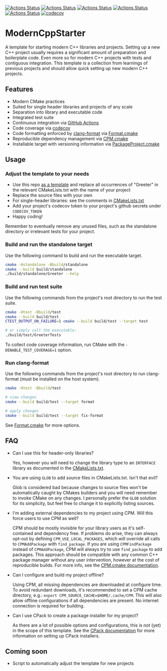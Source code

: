 [![Actions Status](https://github.com/TheLartians/ModernCPPStarter/workflows/MacOS/badge.svg)](https://github.com/TheLartians/ModernCPPStarter/actions)
[![Actions Status](https://github.com/TheLartians/ModernCPPStarter/workflows/Windows/badge.svg)](https://github.com/TheLartians/ModernCPPStarter/actions)
[![Actions Status](https://github.com/TheLartians/ModernCPPStarter/workflows/Ubuntu/badge.svg)](https://github.com/TheLartians/ModernCPPStarter/actions)
[![Actions Status](https://github.com/TheLartians/ModernCPPStarter/workflows/Style/badge.svg)](https://github.com/TheLartians/ModernCPPStarter/actions)
[![Actions Status](https://github.com/TheLartians/ModernCPPStarter/workflows/Install/badge.svg)](https://github.com/TheLartians/ModernCPPStarter/actions)
[![codecov](https://codecov.io/gh/TheLartians/ModernCPPStarter/branch/master/graph/badge.svg)](https://codecov.io/gh/TheLartians/ModernCPPStarter)

# ModernCppStarter

A template for starting modern C++ libraries and projects.
Setting up a new C++ project usually requires a significant amount of preparation and boilerplate code.
Even more so for modern C++ projects with tests and contiguous integration.
This template is a collection from learnings of previous projects and should allow quick setting up new modern C++ projects.

## Features

- Modern CMake practices
- Suited for single header libraries and projects of any scale
- Separation into library and executable code
- Integrated test suite
- Continuous integration via [GitHub Actions](https://help.github.com/en/actions/)
- Code coverage via [codecov](https://codecov.io)
- Code formatting enforced by [clang-format](https://clang.llvm.org/docs/ClangFormat.html) via [Format.cmake](https://github.com/TheLartians/Format.cmake)
- Reproducible dependency management via [CPM.cmake](https://github.com/TheLartians/CPM.cmake)
- Installable target with versioning information via [PackageProject.cmake](https://github.com/TheLartians/PackageProject.cmake)

## Usage

### Adjust the template to your needs

- Use this repo [as a template](https://help.github.com/en/github/creating-cloning-and-archiving-repositories/creating-a-repository-from-a-template) and replace all occurrences of "Greeter" in the relevant CMakeLists.txt with the name of your project
- Replace the source files with your own
- For single-header libraries: see the comments in [CMakeLists.txt](CMakeLists.txt)
- Add your project's codecov token to your project's github secrets under `CODECOV_TOKEN`
- Happy coding!

Remember to eventually remove any unused files, such as the standalone directory or irrelevant tests for your project.

### Build and run the standalone target

Use the following command to build and run the executable target.

```bash
cmake -Hstandalone -Bbuild/standalone
cmake --build build/standalone
./build/standalone/Greeter --help
```

### Build and run test suite

Use the following commands from the project's root directory to run the test suite.

```bash
cmake -Htest -Bbuild/test
cmake --build build/test
CTEST_OUTPUT_ON_FAILURE=1 cmake --build build/test --target test

# or simply call the executable: 
./build/test/GreeterTests
```

To collect code coverage information, run CMake with the `-DENABLE_TEST_COVERAGE=1` option.

### Run clang-format

Use the following commands from the project's root directory to run clang-format (must be installed on the host system).

```bash
cmake -Htest -Bbuild/test

# view changes
cmake --build build/test --target format

# apply changes
cmake --build build/test --target fix-format
```

See [Format.cmake](https://github.com/TheLartians/Format.cmake) for more options.

## FAQ

  - Can I use this for header-only libraries?

    Yes, however you will need to change the library type to an `INTERFACE` library as documented in the [CMakeLists.txt](CMakeLists.txt).

  - You are using `GLOB` to add source files in CMakeLists.txt. Isn't that evil?

    Glob is considered bad because changes to source files won't be automatically caught by CMakes builders and you will need remember to invoke CMake on any changes.
    I personally prefer the `GLOB` solution for its simplicity, but feel free to change it to explicitly listing sources.

  - I'm adding external dependencies to my project using CPM. Will this force users to use CPM as well?

    CPM should be mostly invisible for your library users as it's self-contained and dependency free.
    If problems do arise, they can always opt-out by defining `CPM_USE_LOCAL_PACKAGES`, which will override all calls to `CPMAddPackage` with `find_package`.
    If you are using `CPMFindPackage` instead of `CPMAddPackage`, CPM will always try to use `find_package` to add packages.
    This approach should be compatible with any common C++ package manager without any user intervention, however at the cost of reproducible builds.
    For more info, see the [CPM.cmake documentation](https://github.com/TheLartians/CPM.cmake).

  - Can I configure and build my project offline?

    Using CPM, all missing dependencies are downloaded at configure time.
    To avoid redundant downloads, it's recommended to set a CPM cache directory, e.g.: `export CPM_SOURCE_CACHE=$HOME/.cache/CPM`.
    This will also allow offline configurations if all dependencies are present.
    No internet connection is required for building.

  - Can I use CPack to create a package installer for my project?

    As there are a lot of possible options and configurations, this is not (yet) in the scope of this template. See the [CPack documentation](https://cmake.org/cmake/help/latest/module/CPack.html) for more information on setting up CPack installers.

## Coming soon

- Script to automatically adjust the template for new projects
